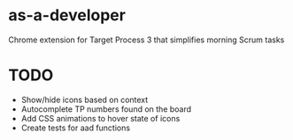 as-a-developer
==============

Chrome extension for Target Process 3 that simplifies morning Scrum tasks

TODO
==============
 * Show/hide icons based on context
 * Autocomplete TP numbers found on the board
 * Add CSS animations to hover state of icons
 * Create tests for aad functions
